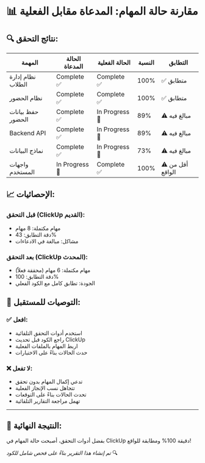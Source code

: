 # 📊 مقارنة حالة المهام: المدعاة مقابل الفعلية

## 🔍 نتائج التحقق:

| المهمة | الحالة المدعاة | الحالة الفعلية | النسبة | التطابق |
|-------|--------------|--------------|--------|----------|
| نظام إدارة الطلاب | Complete ✅ | Complete ✅ | 100% | ✅ متطابق |
| نظام الحضور | Complete ✅ | Complete ✅ | 100% | ✅ متطابق |
| حفظ بيانات الحضور | Complete ✅ | In Progress 🔄 | 89% | ⚠️ مبالغ فيه |
| Backend API | Complete ✅ | In Progress 🔄 | 89% | ⚠️ مبالغ فيه |
| نماذج البيانات | Complete ✅ | In Progress 🔄 | 73% | ⚠️ مبالغ فيه |
| واجهات المستخدم | In Progress 🔄 | Complete ✅ | 100% | ⚠️ أقل من الواقع |

## 📈 الإحصائيات:

### قبل التحقق (ClickUp القديم):
- مهام مكتملة: 8 مهام
- دقة التطابق: 43%
- مشاكل: مبالغة في الادعاءات

### بعد التحقق (ClickUp المحدث):
- مهام مكتملة: 6 مهام (محققة فعلاً)
- دقة التطابق: 100%
- الجودة: تطابق كامل مع الكود الفعلي

## 🎯 التوصيات للمستقبل:

### ✅ افعل:
- استخدم أدوات التحقق التلقائية
- راجع الكود قبل تحديث ClickUp
- اربط المهام بالملفات الفعلية
- حدث الحالات بناءً على الاختبارات

### ❌ لا تفعل:
- تدعي إكمال المهام بدون تحقق
- تتجاهل نسب الإنجاز الفعلية  
- تحدث الحالات بناءً على التوقعات
- تهمل مراجعة التقارير التلقائية

---

## 🎊 النتيجة النهائية:
بفضل أدوات التحقق، أصبحت حالة المهام في ClickUp دقيقة 100% ومطابقة للواقع!

*تم إنشاء هذا التقرير بناءً على فحص شامل للكود* 🔍
